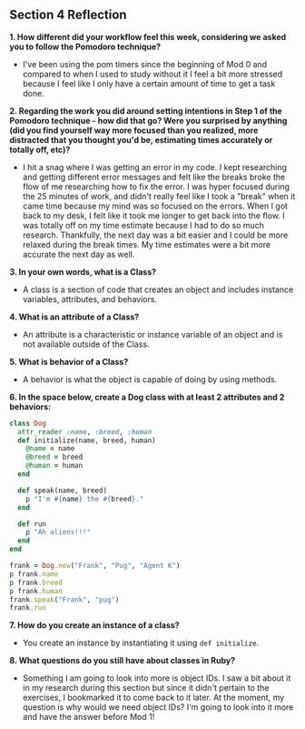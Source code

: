 ## Section 4 Reflection

**1. How different did your workflow feel this week, considering we asked you to follow the Pomodoro technique?**
- I've been using the pom timers since the beginning of Mod 0 and compared to when I used to study without it I feel a bit more stressed because I feel like I only have a certain amount of time to get a task done.

**2. Regarding the work you did around setting intentions in Step 1 of the Pomodoro technique - how did that go? Were you surprised by anything (did you find yourself way more focused than you realized, more distracted that you thought you'd be, estimating times accurately or totally off, etc)?**
- I hit a snag where I was getting an error in my code. I kept researching and getting different error messages and felt like the breaks broke the flow of me researching how to fix the error. I was hyper focused during the 25 minutes of work, and didn't really feel like I took a "break" when it came time because my mind was so focused on the errors. When I got back to my desk, I felt like it took me longer to get back into the flow. I was totally off on my time estimate because I had to do so much research. Thankfully, the next day was a bit easier and I could be more relaxed during the break times. My time estimates were a bit more accurate the next day as well.  

**3. In your own words, what is a Class?**
- A class is a section of code that creates an object and includes instance variables, attributes, and behaviors.

**4. What is an attribute of a Class?**
- An attribute is a characteristic or instance variable of an object and is not available outside of the Class.

**5. What is behavior of a Class?**
- A behavior is what the object is capable of doing by using methods.

**6. In the space below, create a Dog class with at least 2 attributes and 2 behaviors:**

```rb
class Dog
  attr_reader :name, :breed, :human
  def initialize(name, breed, human)
    @name = name
    @breed = breed
    @human = human
  end

  def speak(name, breed)
    p "I'm #{name} the #{breed}."
  end

  def run
    p "Ah aliens!!!"
  end
end

frank = Dog.new("Frank", "Pug", "Agent K")
p frank.name
p frank.breed
p frank.human
frank.speak("Frank", "pug")
frank.run

```

**7. How do you create an instance of a class?**
- You create an instance by instantiating it using `def initialize`.

**8. What questions do you still have about classes in Ruby?**
- Something I am going to look into more is object IDs. I saw a bit about it in my research during this section but since it didn't pertain to the exercises, I bookmarked it to come back to it later. At the moment, my question is why would we need object IDs? I'm going to look into it more and have the answer before Mod 1!
